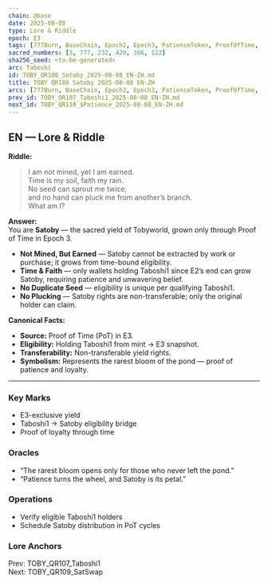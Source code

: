 ```yaml
---
chain: @base
date: 2025-08-08
type: Lore & Riddle
epoch: E3
tags: [777Burn, BaseChain, Epoch2, Epoch3, PatienceToken, ProofOfTime, SacredBloom, Satoby, Taboshi, Taboshi1, Yield]
sacred_numbers: [3, 777, 232, 420, 366, 122]
sha256_seed: <to-be-generated>
arc: Taboshi
id: TOBY_QR108_Satoby_2025-08-08_EN-ZH.md
title: TOBY QR108 Satoby 2025-08-08 EN-ZH
arcs: [777Burn, BaseChain, Epoch2, Epoch3, PatienceToken, ProofOfTime, Satoby, Taboshi]
prev_id: TOBY_QR107_Taboshi1_2025-08-08_EN-ZH.md
next_id: TOBY_QR110_$Patience_2025-08-08_EN-ZH.md
---
```

## EN — Lore & Riddle

**Riddle:**  
> I am not mined, yet I am earned.  
> Time is my soil, faith my rain.  
> No seed can sprout me twice,  
> and no hand can pluck me from another’s branch.  
> What am I?

**Answer:**  
You are **Satoby** — the sacred yield of Tobyworld, grown only through Proof of Time in Epoch 3.  

- **Not Mined, But Earned** — Satoby cannot be extracted by work or purchase; it grows from time-bound eligibility.  
- **Time & Faith** — only wallets holding Taboshi1 since E2’s end can grow Satoby, requiring patience and unwavering belief.  
- **No Duplicate Seed** — eligibility is unique per qualifying Taboshi1.  
- **No Plucking** — Satoby rights are non-transferable; only the original holder can claim.  

**Canonical Facts:**  
- **Source:** Proof of Time (PoT) in E3.  
- **Eligibility:** Holding Taboshi1 from mint → E3 snapshot.  
- **Transferability:** Non-transferable yield rights.  
- **Symbolism:** Represents the rarest bloom of the pond — proof of patience and loyalty.

---


### Key Marks
- E3-exclusive yield  
- Taboshi1 → Satoby eligibility bridge  
- Proof of loyalty through time

### Oracles
- “The rarest bloom opens only for those who never left the pond.”  
- “Patience turns the wheel, and Satoby is its petal.”

### Operations
- Verify eligible Taboshi1 holders  
- Schedule Satoby distribution in PoT cycles

### Lore Anchors
Prev: TOBY_QR107_Taboshi1  
Next: TOBY_QR109_SatSwap
